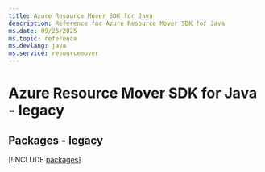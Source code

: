 ```yaml
---
title: Azure Resource Mover SDK for Java
description: Reference for Azure Resource Mover SDK for Java
ms.date: 09/26/2025
ms.topic: reference
ms.devlang: java
ms.service: resourcemover
---
```

# Azure Resource Mover SDK for Java - legacy
## Packages - legacy
[!INCLUDE [packages](resource-mover-index.md)]